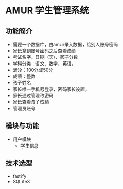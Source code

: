 # AMUR 学生管理系统

## 功能简介
* 需要一个数据库，由amur录入数据，给别人账号密码
* 家长拿到账号密码之后查看成绩
* 考试名字、日期（天）、孩子分数
* 学科分类：语文、数学、英语，
* 满分：100分或50分
* 成绩：整数
* 孩子姓名
* 家长唯一手机号登录，密码家长设置，
* 家长通过管理改密码
* 家长查看孩子成绩
* 管理员账号

## 模块与功能

- 用户模块
  - 学生信息

## 技术选型
* fastify
* SQLite3